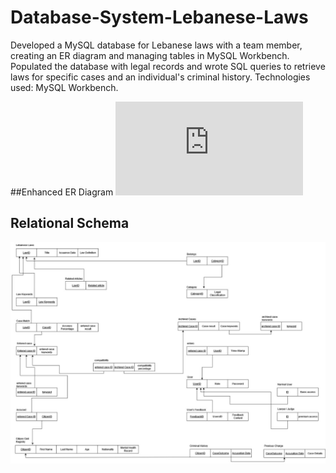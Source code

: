 # Database-System-Lebanese-Laws
Developed a MySQL database for Lebanese laws with a team member, creating an ER diagram and managing tables in MySQL Workbench. Populated the database with legal records and wrote SQL queries to retrieve laws for specific cases and an individual's criminal history. Technologies used: MySQL Workbench.


##Enhanced ER Diagram
![Enhanced ER Diagram](https://github.com/SajedHamdan09/Database-System-Lebanese-Laws/blob/main/Enhanced_ER.pdf)


## Relational Schema
![Image Description](https://github.com/SajedHamdan09/Database-System-Lebanese-Laws/blob/main/Relational_Schema.jpeg)


